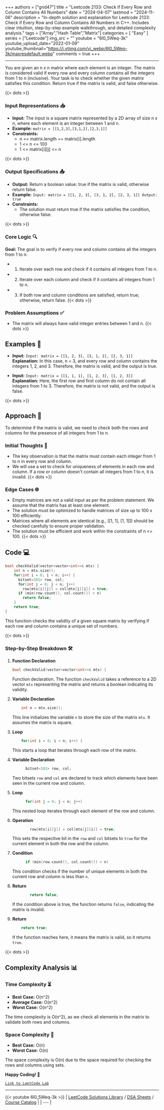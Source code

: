 
+++
authors = ["grid47"]
title = "Leetcode 2133: Check if Every Row and Column Contains All Numbers"
date = "2024-04-07"
lastmod = "2024-11-06"
description = "In-depth solution and explanation for Leetcode 2133: Check if Every Row and Column Contains All Numbers in C++. Includes clear intuition, step-by-step example walkthrough, and detailed complexity analysis."
tags = ["Array","Hash Table","Matrix"]
categories = [
    "Easy"
]
series = ["Leetcode"]
img_src = ""
youtube = "6l0_5Weq-3k"
youtube_upload_date="2022-01-09"
youtube_thumbnail="https://i.ytimg.com/vi_webp/6l0_5Weq-3k/maxresdefault.webp"
comments = true
+++



---
You are given an n x n matrix where each element is an integer. The matrix is considered valid if every row and every column contains all the integers from 1 to n (inclusive). Your task is to check whether the given matrix satisfies this condition. Return true if the matrix is valid, and false otherwise.
<!--more-->
{{< dots >}}
### Input Representations 📥
- **Input:** The input is a square matrix represented by a 2D array of size n x n, where each element is an integer between 1 and n.
- **Example:** `matrix = [[1,2,3],[3,1,2],[2,3,1]]`
- **Constraints:**
	- n == matrix.length == matrix[i].length
	- 1 <= n <= 100
	- 1 <= matrix[i][j] <= n

{{< dots >}}
### Output Specifications 📤
- **Output:** Return a boolean value: true if the matrix is valid, otherwise return false.
- **Example:** `Input: matrix = [[1, 2, 3], [3, 1, 2], [2, 3, 1]] Output: true`
- **Constraints:**
	- The solution must return true if the matrix satisfies the condition, otherwise false.

{{< dots >}}
### Core Logic 🔍
**Goal:** The goal is to verify if every row and column contains all the integers from 1 to n.

- 1. Iterate over each row and check if it contains all integers from 1 to n.
- 2. Iterate over each column and check if it contains all integers from 1 to n.
- 3. If both row and column conditions are satisfied, return true; otherwise, return false.
{{< dots >}}
### Problem Assumptions ✅
- The matrix will always have valid integer entries between 1 and n.
{{< dots >}}
## Examples 🧩
- **Input:** `Input: matrix = [[1, 2, 3], [3, 1, 2], [2, 3, 1]]`  \
  **Explanation:** In this case, n = 3, and every row and column contains the integers 1, 2, and 3. Therefore, the matrix is valid, and the output is true.

- **Input:** `Input: matrix = [[1, 1, 1], [1, 2, 3], [1, 2, 3]]`  \
  **Explanation:** Here, the first row and first column do not contain all integers from 1 to 3. Therefore, the matrix is not valid, and the output is false.

{{< dots >}}
## Approach 🚀
To determine if the matrix is valid, we need to check both the rows and columns for the presence of all integers from 1 to n.

### Initial Thoughts 💭
- The key observation is that the matrix must contain each integer from 1 to n in every row and column.
- We will use a set to check for uniqueness of elements in each row and column. If a row or column doesn't contain all integers from 1 to n, it is invalid.
{{< dots >}}
### Edge Cases 🌐
- Empty matrices are not a valid input as per the problem statement. We assume that the matrix has at least one element.
- The solution must be optimized to handle matrices of size up to 100 x 100 efficiently.
- Matrices where all elements are identical (e.g., [[1, 1], [1, 1]]) should be checked carefully to ensure proper validation.
- The solution must be efficient and work within the constraints of n <= 100.
{{< dots >}}
## Code 💻
```cpp
bool checkValid(vector<vector<int>>& mtx) {
    int n = mtx.size();
    for(int i = 0; i < n; i++) {
      bitset<101> row, col;
      for(int j = 0; j < n; j++)
        row[mtx[i][j]] = col[mtx[j][i]] = true;
      if (min(row.count(), col.count()) < n)
        return false;
    }
    return true;
}
```

This function checks the validity of a given square matrix by verifying if each row and column contains a unique set of numbers.

{{< dots >}}
### Step-by-Step Breakdown 🛠️
1. **Function Declaration**
	```cpp
	bool checkValid(vector<vector<int>>& mtx) {
	```
	Function declaration. The function `checkValid` takes a reference to a 2D vector `mtx` representing the matrix and returns a boolean indicating its validity.

2. **Variable Declaration**
	```cpp
	    int n = mtx.size();
	```
	This line initializes the variable `n` to store the size of the matrix `mtx`. It assumes the matrix is square.

3. **Loop**
	```cpp
	    for(int i = 0; i < n; i++) {
	```
	This starts a loop that iterates through each row of the matrix.

4. **Variable Declaration**
	```cpp
	      bitset<101> row, col;
	```
	Two bitsets `row` and `col` are declared to track which elements have been seen in the current row and column.

5. **Loop**
	```cpp
	      for(int j = 0; j < n; j++)
	```
	This nested loop iterates through each element of the row and column.

6. **Operation**
	```cpp
	        row[mtx[i][j]] = col[mtx[j][i]] = true;
	```
	This sets the respective bit in the `row` and `col` bitsets to `true` for the current element in both the row and the column.

7. **Condition**
	```cpp
	      if (min(row.count(), col.count()) < n)
	```
	This condition checks if the number of unique elements in both the current row and column is less than `n`.

8. **Return**
	```cpp
	        return false;
	```
	If the condition above is true, the function returns `false`, indicating the matrix is invalid.

9. **Return**
	```cpp
	    return true;
	```
	If the function reaches here, it means the matrix is valid, so it returns `true`.

{{< dots >}}
## Complexity Analysis 📊
### Time Complexity ⏳
- **Best Case:** O(n^2)
- **Average Case:** O(n^2)
- **Worst Case:** O(n^2)

The time complexity is O(n^2), as we check all elements in the matrix to validate both rows and columns.

### Space Complexity 💾
- **Best Case:** O(n)
- **Worst Case:** O(n)

The space complexity is O(n) due to the space required for checking the rows and columns using sets.

**Happy Coding! 🎉**


[`Link to LeetCode Lab`](https://leetcode.com/problems/check-if-every-row-and-column-contains-all-numbers/description/)

---
{{< youtube 6l0_5Weq-3k >}}
| [LeetCode Solutions Library](https://grid47.xyz/leetcode/) / [DSA Sheets](https://grid47.xyz/sheets/) / [Course Catalog](https://grid47.xyz/courses/) |
| --- |
